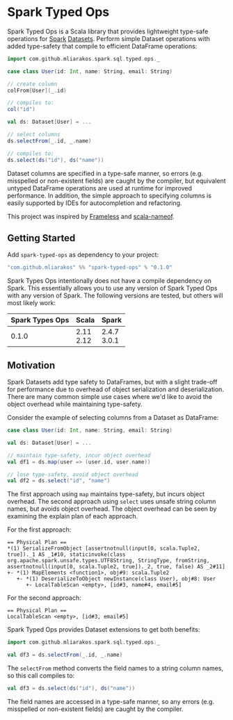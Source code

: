 # Spark Typed Ops

Spark Typed Ops is a Scala library that provides lightweight type-safe operations for [Spark](https://spark.apache.org/) [Datasets](https://spark.apache.org/docs/latest/sql-programming-guide.html). Perform simple Dataset operations with added type-safety that compile to efficient DataFrame operations:

```scala
import com.github.mliarakos.spark.sql.typed.ops._

case class User(id: Int, name: String, email: String)

// create column
colFrom[User](_.id)

// compiles to:
col("id")

val ds: Dataset[User] = ...

// select columns
ds.selectFrom(_.id, _.name)

// compiles to:
ds.select(ds("id"), ds("name"))
```

Dataset columns are specified in a type-safe manner, so errors (e.g. misspelled or non-existent fields) are caught by the compiler, but equivalent untyped DataFrame operations are used at runtime for improved performance. In addition, the simple approach to specifying columns is easily supported by IDEs for autocompletion and refactoring.  

This project was inspired by [Frameless](https://github.com/typelevel/frameless) and [scala-nameof](https://github.com/dwickern/scala-nameof).

## Getting Started

Add `spark-typed-ops` as dependency to your project:

```scala
"com.github.mliarakos" %% "spark-typed-ops" % "0.1.0"
```

Spark Types Ops intentionally does not have a compile dependency on Spark. This essentially allows you to use any version of Spark Typed Ops with any version of Spark. The following versions are tested, but others will most likely work:

| Spark Types Ops | Scala | Spark |
| --- | --- | --- |
| 0.1.0 | 2.11 <br/> 2.12 | 2.4.7 <br/> 3.0.1 |

## Motivation

Spark Datasets add type safety to DataFrames, but with a slight trade-off for performance due to overhead of object serialization and deserialization. There are many common simple use cases where we'd like to avoid the object overhead while maintaining type-safety.

Consider the example of selecting columns from a Dataset as DataFrame:

```scala
case class User(id: Int, name: String, email: String)

val ds: Dataset[User] = ...

// maintain type-safety, incur object overhead
val df1 = ds.map(user => (user.id, user.name))

// lose type-safety, avoid object overhead
val df2 = ds.select("id", "name")
```

The first approach using `map` maintains type-safety, but incurs object overhead. The second approach using `select` uses unsafe string column names, but avoids object overhead. The object overhead can be seen by examining the explain plan of each approach.

For the first approach:

```
== Physical Plan ==
*(1) SerializeFromObject [assertnotnull(input[0, scala.Tuple2, true])._1 AS _1#10, staticinvoke(class org.apache.spark.unsafe.types.UTF8String, StringType, fromString, assertnotnull(input[0, scala.Tuple2, true])._2, true, false) AS _2#11]
+- *(1) MapElements <function1>, obj#9: scala.Tuple2
   +- *(1) DeserializeToObject newInstance(class User), obj#8: User
      +- LocalTableScan <empty>, [id#3, name#4, email#5]
```

For the second approach:

```
== Physical Plan ==
LocalTableScan <empty>, [id#3, email#5]
```

Spark Typed Ops provides Dataset extensions to get both benefits:

```scala
import com.github.mliarakos.spark.sql.typed.ops._

val df3 = ds.selectFrom(_.id, _.name)
```

The `selectFrom` method converts the field names to a string column names, so this call compiles to:

```scala
val df3 = ds.select(ds("id"), ds("name"))
```

The field names are accessed in a type-safe manner, so any errors (e.g. misspelled or non-existent fields) are caught by the compiler.